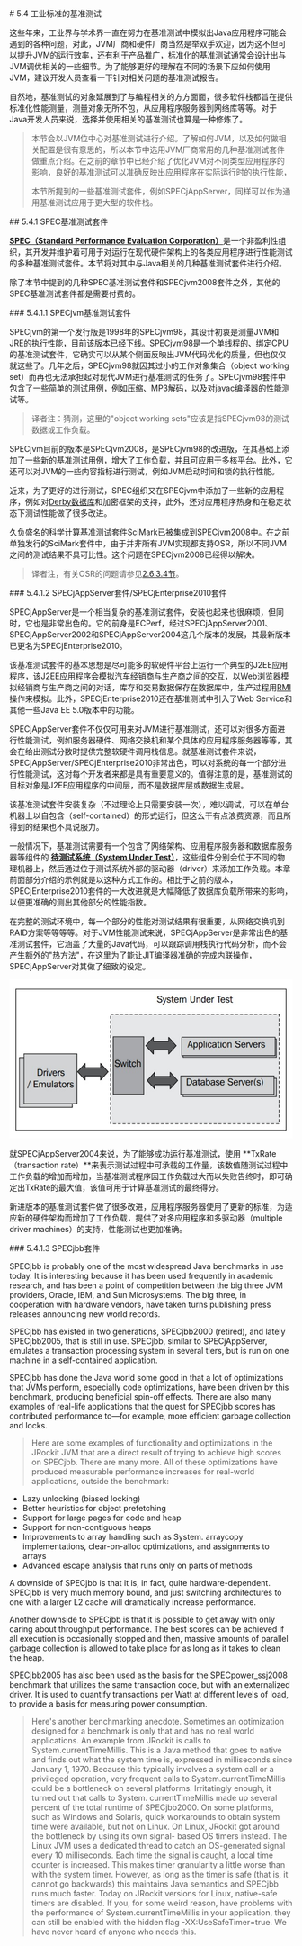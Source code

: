 <a name="5.4" />
# 5.4 工业标准的基准测试

这些年来，工业界与学术界一直在努力在基准测试中模拟出Java应用程序可能会遇到的各种问题，对此，JVM厂商和硬件厂商当然是举双手欢迎，因为这不但可以提升JVM的运行效率，还有利于产品推广，标准化的基准测试通常会设计出与JVM调优相关的一些细节。为了能够更好的理解在不同的场景下应如何使用JVM，建议开发人员查看一下针对相关问题的基准测试报告。

自然地，基准测试的对象延展到了与编程相关的方方面面，很多软件栈都旨在提供标准化性能测量，测量对象无所不包，从应用程序服务器到网络库等等。对于Java开发人员来说，选择并使用相关的基准测试也算是一种修炼了。

>本节会以JVM位中心对基准测试进行介绍。了解如何JVM，以及如何做相关配置是很有意思的，所以本节中选用JVM厂商常用的几种基准测试套件做重点介绍。在之前的章节中已经介绍了优化JVM对不同类型应用程序的影响，良好的基准测试可以准确反映出应用程序在实际运行时的执行性能，
>
>本节所提到的一些基准测试套件，例如SPECjAppServer，同样可以作为通用基准测试应用于更大型的软件栈。

<a name="5.4.1" />
## 5.4.1 SPEC基准测试套件

[**SPEC（Standard Performance Evaluation Corporation）**][1]是一个非盈利性组织，其开发并维护着可用于对运行在现代硬件架构上的各类应用程序进行性能测试的多种基准测试套件。本节将对其中与Java相关的几种基准测试套件进行介绍。

除了本节中提到的几种SPEC基准测试套件和SPECjvm2008套件之外，其他的SPEC基准测试套件都是需要付费的。

<a name="5.4.1.1" />
### 5.4.1.1 SPECjvm基准测试套件

SPECjvm的第一个发行版是1998年的SPECjvm98，其设计初衷是测量JVM和JRE的执行性能，目前该版本已经下线。SPECjvm98是一个单线程的、绑定CPU的基准测试套件，它确实可以从某个侧面反映出JVM代码优化的质量，但也仅仅就这些了。几年之后，SPECjvm98就因其过小的工作对象集合（object working set）而再也无法承担起对现代JVM进行基准测试的任务了。SPECjvm98套件中包含了一些简单的测试用例，例如压缩、MP3解码，以及对javac编译器的性能测试等。

>译者注：猜测，这里的"object working sets"应该是指SPECjvm98的测试数据或工作负载。

SPECjvm目前的版本是SPECjvm2008，是SPECjvm98的改进版，在其基础上添加了一些新的基准测试用例，增大了工作负载，并且可应用于多核平台。此外，它还可以对JVM的一些内容指标进行测试，例如JVM启动时间和锁的执行性能。

近来，为了更好的进行测试，SPEC组织又在SPECjvm中添加了一些新的应用程序，例如对[Derby数据库][3]和加密框架的支持，此外，还对应用程序热身和在稳定状态下测试性能做了很多改进。

久负盛名的科学计算基准测试套件SciMark已被集成到SPECjvm2008中。在之前单独发行的SciMark套件中，由于并非所有JVM实现都支持OSR，所以不同JVM之间的测试结果不具可比性。这个问题在SPECjvm2008已经得以解决。

>译者注，有关OSR的问题请参见[2.6.3.4节][4]。

<a name="5.4.1.2" />
### 5.4.1.2 SPECjAppServer套件/SPECjEnterprise2010套件

SPECjAppServer是一个相当复杂的基准测试套件，安装也起来也很麻烦，但同时，它也是非常出色的。它的前身是ECPerf，经过SPECjAppServer2001、SPECjAppServer2002和SPECjAppServer2004这几个版本的发展，其最新版本已更名为SPECjEnterprise2010。

该基准测试套件的基本思想是尽可能多的软硬件平台上运行一个典型的J2EE应用程序，该J2EE应用程序会模拟汽车经销商与生产商之间的交互，以Web浏览器模拟经销商与生产商之间的对话，库存和交易数据保存在数据库中，生产过程用[RMI][5]操作来模拟。此外，SPECjEnterprise2010还在基准测试中引入了Web Service和其他一些Java EE 5.0版本中的功能。

SPECjAppServer套件不仅仅可用来对JVM进行基准测试，还可以对很多方面进行性能测试，例如服务器硬件、网络交换机和某个具体的应用程序服务器等等，其会在给出测试分数时提供完整软硬件调用栈信息。就基准测试套件来说，SPECjAppServer/SPECjEnterprise2010非常出色，可以对系统的每一个部分进行性能测试，这对每个开发者来都是具有重要意义的。值得注意的是，基准测试的目标对象是J2EE应用程序的中间层，而不是数据库层或数据生成层。

该基准测试套件安装复杂（不过理论上只需要安装一次），难以调试，可以在单台机器上以自包含（self-contained）的形式运行，但这么干有点浪费资源，而且所得到的结果也不具说服力。

一般情况下，基准测试需要有一个包含了网络架构、应用程序服务器和数据库服务器等组件的 [**待测试系统（System Under Test）**][6]，这些组件分别会位于不同的物理机器上，然后通过位于测试系统外部的驱动器（driver）来添加工作负载。本章前面部分介绍的示例就是以这种方式工作的。相比于之前的版本，SPECjEnterprise2010套件的一大改进就是大幅降低了数据库负载所带来的影响，以便更准确的测出其他部分的性能指数。

在完整的测试环境中，每一个部分的性能对测试结果有很重要，从网络交换机到RAID方案等等等等。对于JVM性能测试来说，SPECjAppServer是非常出色的基准测试套件，它涵盖了大量的Java代码，可以跟踪调用栈执行代码分析，而不会产生额外的"热方法"，在这里为了能让JIT编译器准确的完成内联操作，SPECjAppServer对其做了细致的设定。

![Figure 4-10][1]

就SPECjAppServer2004来说，为了能够成功运行基准测试，使用 **TxRate（transaction rate）**来表示测试过程中可承载的工作量，该数值随测试过程中工作负载的增加而增加，当基准测试程序因工作负载过大而以失败告终时，即可确定出TxRate的最大值，该值可用于计算基准测试的最终得分。

新进版本的基准测试套件做了很多改进，应用程序服务器使用了更新的标准，为适应新的硬件架构而增加了工作负载，提供了对多应用程序和多驱动器（multiple driver machines）的支持，性能测试也更加准确。

<a name="5.4.1.3" />
### 5.4.1.3 SPECjbb套件

SPECjbb is probably one of the most widespread Java benchmarks in use today.
It is interesting because it has been used frequently in academic research, and has
been a point of competition between the big three JVM providers, Oracle, IBM,
and Sun Microsystems. The big three, in cooperation with hardware vendors,
have taken turns publishing press releases announcing new world records.

SPECjbb has existed in two generations, SPECjbb2000 (retired), and lately
SPECjbb2005, that is still in use. SPECjbb, similar to SPECjAppServer, emulates
a transaction processing system in several tiers, but is run on one machine in a
self-contained application.

SPECjbb has done the Java world some good in that a lot of optimizations that
JVMs perform, especially code optimizations, have been driven by this benchmark,
producing beneficial spin-off effects. There are also many examples of real-life
applications that the quest for SPECjbb scores has contributed performance
to—for example, more efficient garbage collection and locks.

>Here are some examples of functionality and optimizations
in the JRockit JVM that are a direct result of trying to achieve
high scores on SPECjbb. There are many more. All of these
optimizations have produced measurable performance
increases for real-world applications, outside the benchmark:
* Lazy unlocking (biased locking)
* Better heuristics for object prefetching
* Support for large pages for code and heap
* Support for non-contiguous heaps
* Improvements to array handling such as System.
arraycopy implementations, clear-on-alloc
optimizations, and assignments to arrays
* Advanced escape analysis that runs only on parts
of methods

A downside of SPECjbb is that it is, in fact, quite hardware-dependent. SPECjbb is very
much memory bound, and just switching architectures to one with a larger L2 cache
will dramatically increase performance.

Another downside to SPECjbb is that it is possible to get away with only caring
about throughput performance. The best scores can be achieved if all execution is
occasionally stopped and then, massive amounts of parallel garbage collection is
allowed to take place for as long as it takes to clean the heap.

SPECjbb2005 has also been used as the basis for the SPECpower_ssj2008 benchmark
that utilizes the same transaction code, but with an externalized driver. It is used
to quantify transactions per Watt at different levels of load, to provide a basis for
measuring power consumption.

>Here's another benchmarking anecdote. Sometimes an optimization
designed for a benchmark is only that and has no real world applications.
An example from JRockit is calls to System.currentTimeMillis.
This is a Java method that goes to native and finds out what the system
time is, expressed in milliseconds since January 1, 1970. Because this
typically involves a system call or a privileged operation, very frequent
calls to System.currentTimeMillis could be a bottleneck on several
platforms.
>Irritatingly enough, it turned out that calls to System.
currentTimeMillis made up several percent of the total runtime of
SPECjbb2000. On some platforms, such as Windows and Solaris, quick
workarounds to obtain system time were available, but not on Linux.
On Linux, JRockit got around the bottleneck by using its own signal-
based OS timers instead. The Linux JVM uses a dedicated thread to catch
an OS-generated signal every 10 milliseconds. Each time the signal is
caught, a local time counter is increased. This makes timer granularity a
little worse than with the system timer. However, as long as the timer is
safe (that is, it cannot go backwards) this maintains Java semantics and
SPECjbb runs much faster.
>Today on JRockit versions for Linux, native-safe timers are disabled.
If you, for some weird reason, have problems with the performance of
System.currentTimeMillis in your application, they can still be
enabled with the hidden flag -XX:UseSafeTimer=true. We have
never heard of anyone who needs this.






[1]:    /images/4-10.jpg
[2]:    http://www.spec.org
[3]:    http://db.apache.org/derby/
[4]:    ../chap2/2.6.md#2.6.3.4
[5]:    http://www.oracle.com/technetwork/java/javase/tech/index-jsp-136424.html
[6]:    http://en.wikipedia.org/wiki/System_under_test